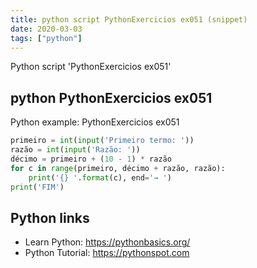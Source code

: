 ```yaml
---
title: python script PythonExercicios ex051 (snippet)
date: 2020-03-03
tags: ["python"]
---
```

Python script 'PythonExercicios ex051'


## python PythonExercicios ex051

Python example: PythonExercicios ex051

```python
primeiro = int(input('Primeiro termo: '))
razão = int(input('Razão: '))
décimo = primeiro + (10 - 1) * razão
for c in range(primeiro, décimo + razão, razão):
    print('{} '.format(c), end='→ ')
print('FIM')

```

## Python links

- Learn Python: https://pythonbasics.org/
- Python Tutorial: https://pythonspot.com
